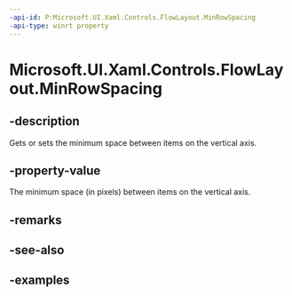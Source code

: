 ```yaml
---
-api-id: P:Microsoft.UI.Xaml.Controls.FlowLayout.MinRowSpacing
-api-type: winrt property
---
```


# Microsoft.UI.Xaml.Controls.FlowLayout.MinRowSpacing

<!--
public double MinRowSpacing { get; set; }
-->

## -description

Gets or sets the minimum space between items on the vertical axis.

## -property-value

The minimum space (in pixels) between items on the vertical axis.

## -remarks

## -see-also

## -examples


